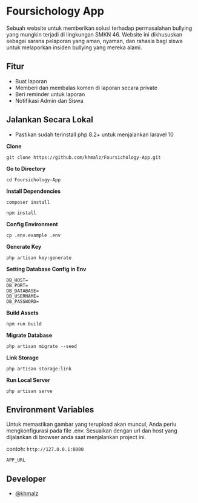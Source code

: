 # Foursichology App

Sebuah website untuk
memberikan solusi terhadap permasalahan bullying
yang mungkin terjadi di lingkungan SMKN 46. Website
ini dikhususkan sebagai sarana pelaporan yang aman,
nyaman, dan rahasia bagi siswa untuk melaporkan
insiden bullying yang mereka alami.

## Fitur

-   Buat laporan
-   Memberi dan membalas komen di laporan secara private
-   Beri reminder untuk laporan
-   Notifikasi Admin dan Siswa

## Jalankan Secara Lokal

-   Pastikan sudah terinstall php 8.2+ untuk menjalankan laravel 10

**Clone**

```shell
git clone https://github.com/khmalz/Foursichology-App.git
```

**Go to Directory**

```shell
cd Foursichology-App
```

**Install Dependencies**

```shell
composer install
```

```shell
npm install
```

**Config Environment**

```shell
cp .env.example .env
```

**Generate Key**

```shell
php artisan key:generate
```

**Setting Database Config in Env**

```
DB_HOST=
DB_PORT=
DB_DATABASE=
DB_USERNAME=
DB_PASSWORD=
```

**Build Assets**

```shell
npm run build
```

**Migrate Database**

```shell
php artisan migrate --seed
```

**Link Storage**

```shell
php artisan storage:link
```

**Run Local Server**

```shell
php artisan serve
```

## Environment Variables

Untuk memastikan gambar yang terupload akan muncul, Anda perlu mengkonfigurasi pada file .env. Sesuaikan dengan url dan host yang dijalankan di browser anda saat menjalankan project ini.

contoh: `http://127.0.0.1:8000`

```
APP_URL
```

## Developer

-   [@khmalz](https://github.com/khmalz)
